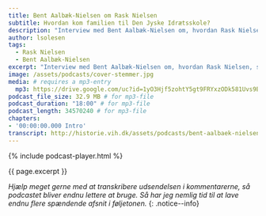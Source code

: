 ```yaml
---
title: Bent Aalbæk-Nielsen om Rask Nielsen
subtitle: Hvordan kom familien til Den Jyske Idrætsskole?
description: "Interview med Bent Aalbæk-Nielsen om, hvordan Rask Nielsen, skolens tredje medforstander, kom til Vejle Idrætshøjskole."
author: lsolesen
tags:
  - Rask Nielsen
  - Bent Aalbæk-Nielsen
excerpt: "Interview med Bent Aalbæk-Nielsen om, hvordan Rask Nielsen, skolens tredje medforstander, kom til Vejle Idrætshøjskole."
image: /assets/podcasts/cover-stemmer.jpg
media: # requires a mp3-entry
  mp3: https://drive.google.com/uc?id=1yO3Hjf5zohtY5gt9FRYxzODk581Uvs9B
podcast_file_size: 32.9 MB # for mp3-file
podcast_duration: "18:00" # for mp3-file
podcast_length: 34570240 # for mp3-file
chapters:
- '00:00:00.000 Intro'
transcript: http://historie.vih.dk/assets/podcasts/bent-aalbaek-nielsen-rask-nielsen.txt
---
```


{% include podcast-player.html %}

{{ page.excerpt }}

_Hjælp meget gerne med at transkribere udsendelsen i kommentarerne, så podcastet bliver endnu lettere at bruge. Så har jeg nemlig tid til at lave endnu flere spændende afsnit i føljetonen._
{: .notice--info}
